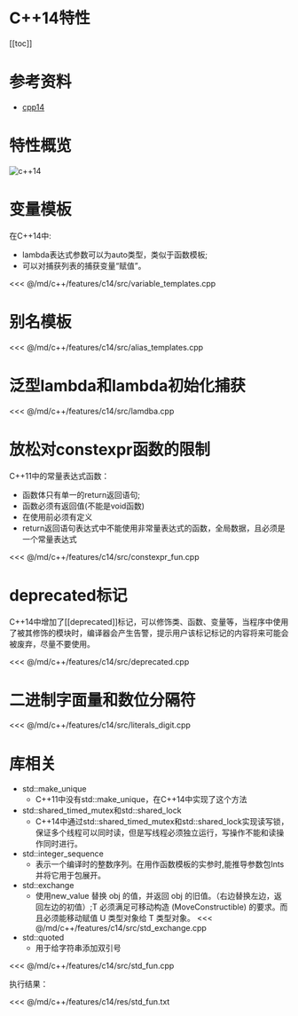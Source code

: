 # C++14特性

[[toc]]

# 参考资料

* [cpp14](https://en.cppreference.com/w/cpp/14)

# 特性概览

![c++14](/_images/c++/features/c++14.png)

# 变量模板

在C++14中:

* lambda表达式参数可以为auto类型，类似于函数模板;
* 可以对捕获列表的捕获变量“赋值”。

<<< @/md/c++/features/c14/src/variable_templates.cpp

# 别名模板

<<< @/md/c++/features/c14/src/alias_templates.cpp

# 泛型lambda和lambda初始化捕获

<<< @/md/c++/features/c14/src/lamdba.cpp

# 放松对constexpr函数的限制

C++11中的常量表达式函数：

* 函数体只有单一的return返回语句;
* 函数必须有返回值(不能是void函数)
* 在使用前必须有定义
* return返回语句表达式中不能使用非常量表达式的函数，全局数据，且必须是一个常量表达式

<<< @/md/c++/features/c14/src/constexpr_fun.cpp

# deprecated标记

C++14中增加了[[deprecated]]标记，可以修饰类、函数、变量等，当程序中使用了被其修饰的模块时，编译器会产生告警，提示用户该标记标记的内容将来可能会被废弃，尽量不要使用。

<<< @/md/c++/features/c14/src/deprecated.cpp

# 二进制字面量和数位分隔符

<<< @/md/c++/features/c14/src/literals_digit.cpp

# 库相关

* std::make_unique
  * C++11中没有std::make_unique，在C++14中实现了这个方法
* std::shared_timed_mutex和std::shared_lock
  * C++14中通过std::shared_timed_mutex和std::shared_lock实现读写锁，保证多个线程可以同时读，但是写线程必须独立运行，写操作不能和读操作同时进行。
* std::integer_sequence
  * 表示一个编译时的整数序列。在用作函数模板的实参时,能推导参数包Ints并将它用于包展开。
* std::exchange
  * 使用new_value 替换 obj 的值，并返回 obj 的旧值。（右边替换左边，返回左边的初值）;T 必须满足可移动构造 (MoveConstructible) 的要求。而且必须能移动赋值 U 类型对象给 T 类型对象。
  <<< @/md/c++/features/c14/src/std_exchange.cpp
* std::quoted
  * 用于给字符串添加双引号

<<< @/md/c++/features/c14/src/std_fun.cpp

执行结果：

<<< @/md/c++/features/c14/res/std_fun.txt
